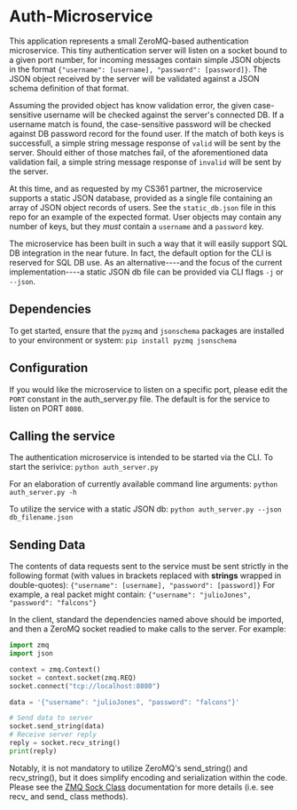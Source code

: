 # Auth-Microservice
This application represents a small ZeroMQ-based authentication microservice. This tiny authentication server will listen on a socket bound to a given port number, for incoming messages contain simple JSON objects in the format `{"username": [username], "password": [password]}`. The JSON object received by the server will be validated against a JSON schema definition of that format. 

Assuming the provided object has know validation error, the given case-sensitive username will be checked against the server's connected DB. If a username match is found, the case-sensitive password will be checked against DB password record for the found user. If the match of both keys is successfull, a simple string message response of `valid` will be sent by the server. Should either of those matches fail, of the aforementioned data validation fail, a simple string message response of `invalid` will be sent by the server. 

At this time, and as requested by my CS361 partner, the microservice supports a static JSON database, provided as a single file containing an array of JSON object records of users. See the `static_db.json` file in this repo for an example of the expected format. User objects may contain any number of keys, but they *must* contain a `username` and a `password` key. 

The microservice has been built in such a way that it will easily support SQL DB integration in the near future. In fact, the default option for the CLI is reserved for SQL DB use. As an alternative----and the focus of the current implementation----a static JSON db file can be provided via CLI flags `-j` or `--json`.

## Dependencies
To get started, ensure that the `pyzmq` and `jsonschema` packages are installed to your environment or system:
```pip install pyzmq jsonschema```

## Configuration

If you would like the microservice to listen on a specific port, please edit the `PORT` constant in the auth_server.py file. The default is for the service to listen on PORT `8080`.

## Calling the service

The authentication microservice is intended to be started via the CLI. To start the serivice:
```python auth_server.py```

For an elaboration of currently available command line arguments:
```python auth_server.py -h```

To utilize the service with a static JSON db: 
```python auth_server.py --json db_filename.json```

## Sending Data

The contents of data requests sent to the service must be sent strictly in the following format (with values in brackets replaced with **strings** wrapped in double-quotes):
`{"username": [username], "password": [password]}`
For example, a real packet might contain:
`{"username": "julioJones", "password": "falcons"}`

In the client, standard the dependencies named above should be imported, and then a ZeroMQ socket readied to make calls to the server. For example:
```python 
import zmq
import json

context = zmq.Context()
socket = context.socket(zmq.REQ)
socket.connect("tcp://localhost:8080")

data = '{"username": "julioJones", "password": "falcons"}'

# Send data to server
socket.send_string(data)
# Receive server reply
reply = socket.recv_string()
print(reply)
```

Notably, it is not mandatory to utilize ZeroMQ's send_string() and recv_string(), but it does simplify encoding and serialization within the code. Please see the [ZMQ Sock Class](https://pyzmq.readthedocs.io/en/latest/api/zmq.html#zmq.Socket) documentation for more details (i.e. see recv_ and send_ class methods). 
